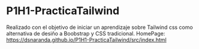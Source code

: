 # P1H1-PracticaTailwind
Realizado con el objetivo de iniciar un aprendizaje sobre Tailwind css como alternativa de desiño a Boobstrap y CSS tradicional.
HomePage: https://dsnaranda.github.io/P1H1-PracticaTailwind/src/index.html
